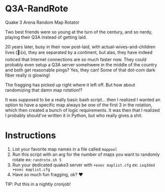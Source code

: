 # Q3A-RandRote
Quake 3 Arena Random Map Rotator

Two best friends were so young at the turn of the century, and so nerdy, playing their Q3A instead of getting laid.

20 years later, busy in their now post-laid, with actual-wives-and-children lives (🎊👍), they are separated by a continent, but alas, they have indeed noticed that Internet connections are so much faster now.  They could probably even setup a Q3A server somehwere in the middle of the country and both get reasonable pings?  Yes, they can!  Some of that dot-com dark fiber really _is_ glowing!

The fragging has picked up right where it left off.  But how about randomizing that damn map rotation!?

It was supposed to be a really basic bash script... then I realized I wanted an option to have a specific map always be one of the first 3 in the rotation, which then created a bunch of logic requirements.  It was then that I realized I probably should've written it in Python, but who really gives a shit.


# Instructions
1. List your favorite map names in a file called `mappool`
2. Run this script with an arg for the number of maps you want to randomly rotate
	ex: `randrote.sh 5`
3. Run your dedicated quake3 server with `+exec maplist.cfg`
	ex: `ioq3ded +exec maplist.cfg`
4. Have so much fun fragging, ok? ❤️

TIP: Put this in a nightly cronjob!
